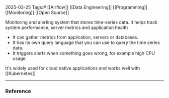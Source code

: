 2025-03-25
Tags:# [[Airflow]] [[Data Engineering]] [[Programming]] [[Monitoring]] [[Open Source]]

Monitoring and alerting system that stores time-series data. It helps track system performance, server metrics and application health

- It can gather metrics from application, servers or databases.
- It has its own query language that you can use to query the time series data.
- It triggers alerts when something goes wrong, for example high CPU usage. 

It's widely used for cloud native applications and works well with [[Kubernetes]]



---
### Reference